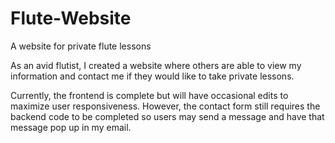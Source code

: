 # Flute-Website
A website for private flute lessons

As an avid flutist, I created a website where others are able to view my information and contact me if they would like to take private lessons. 

Currently, the frontend is complete but will have occasional edits to maximize user responsiveness. However, the contact form still requires the backend code to be completed so users may send a message and have that message pop up in my email.
